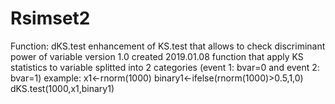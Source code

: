 # Rsimset2
Function: dKS.test 
enhancement of KS.test that allows to check discriminant power of variable 
version 1.0 created 2019.01.08
function that apply KS statistics to variable splitted into 2 categories (event 1: bvar=0 and event 2: bvar=1)
example:
x1<-rnorm(1000)
binary1<-ifelse(rnorm(1000)>0.5,1,0)
dKS.test(1000,x1,binary1)


